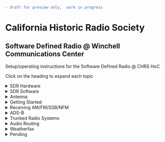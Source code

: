 ```diff
- draft for preview only,  work in progress
```

# California Historic Radio Society #
## Software Defined Radio @ Winchell Communications Center ##

Setup/operating instructions for the Software Defined Radio @ CHRS HoC

Click on the heading to expand each topic

<details>

  <summary>SDR Hardware</summary>

  ## Hardware 

  RSP DUO and ELAD FDM are the two SDR hardware models available at CHRS HoC. 
  
  RSP Duo 

  <img
    src="https://raw.githubusercontent.com/chrs-hoc/chrs-hoc.github.io/main/pic/SDRplay-RSPduo.jpg"
    alt="RSPDUO SDR"
    width="300"
    height="300">
 

  ELAD

  <img
    src="https://raw.githubusercontent.com/chrs-hoc/chrs-hoc.github.io/main/pic/elad-fdm-s2.jpg"
    alt="ELAD SDR"
    width="300"
    height="300">

</details>

<details>

<summary>SDR Software</summary> 

On the SDR Demo PC, in addition to the OEM software for the aforementioned devices, we also have [HDSDR](https://www.hdsdr.de/) and [SDRConsole](https://www.sdr-radio.com/console) installed.

</details>

<details>
<summary> Antenna </summary>

Discone Antenna for HoC 

<img
  src="https://raw.githubusercontent.com/chrs-hoc/chrs-hoc.github.io/main/pic/Antenna.jpg"
  alt="CHRS SDR Antenna"
  width="300"
  height="300">

</details>

<details>



<summary> Getting Started </summary>

The hardware and software combinations listed below are tested at the HoC setup.

| Hardware      | SDR Software     | Comments      |
| :---          |    :----:        |          ---: |
| RSPDuo        | SDR Uno          | OEM Software  |
| ELAD FDM      | FDM SW2          | OEM Software  |
| RSPDuo        | SDR Console      | Freeware      |
| ELAD          | SDR Console      | Freeware      |
| RSPDuo        | HDSDR            | Freeware      |
| ELAD  FDM     | HDSDR            | Freeware     |  


Unlike the respective OEM software, both HD SDR and SDR Console is configured to work with ELAD **and** RSPDuo.

## Starting the SDR 

Checklist 
* Ensure both SDRs are powered up via the USB to the host PC
* Verify proper antenna connection to the SDR

To start the SDR software, type in the SDR software name in the search box next to the Windows start button, then select and start.
## SDR Uno/FDM SW2 - Selecting SDR Hardware 
For SDR Uno and ELAD FDM, they default to their respective OEM hardware.

## HD SDR - Selecting SDR Hardware 
For HDSDR, the software will prompt you during start-up  to choose the respective EXT_IO DLL to select SDR Hardware

Select:

extio_elad_fdm_6144k_v3_04.dll -  for ELAD

ExtIO_SDRlay_RSPduo.dll - for RSPDuo

<img
    src="https://raw.githubusercontent.com/chrs-hoc/chrs-hoc.github.io/main/pic/HDSDR-Select.PNG"
    alt="HD SDR Selection"
    width="70%"
    height="70%">

## SDR Console - Selecting SDR Hardware 

SDR Console provides the SDR selection during start-up.

<img
    src="https://raw.githubusercontent.com/chrs-hoc/chrs-hoc.github.io/main/pic/SDRConsole-select.PNG"
    alt="SDR Console Selection"
    width="70%"
    height="70%">



</details>
<details>

<summary>Receiving AM/FM/SSB/NFM</summary>

Decoding AM/FM/SSB/NFM is not covered here, please reference to respective product documentation for the same.

Detailed operating manuals

[SDR Uno](https://www.sdrplay.com/docs/SDRplay_SDRuno_User_Manual.pdf)

[FDM-SW2](https://amd.co.at/anti/afu/FDM_DUO/Manuals/Sw2_user_manual_rev1.01draft.pdf)

[HDSDR](https://www.hdsdr.de/faq.html)

[SDR Console](https://www.sp2put.pl/wp-content/uploads/2017/07/SDR-Console-V2.pdf)

</details>
<details>

<summary> ADS-B </summary>

### ADS-B 

Automatic Dependent Surveillance-Broadcast (ADS-B)
 is an advanced surveillance technology that combines an aircraft's positioning source, aircraft avionics, and a ground infrastructure to create an accurate surveillance interface between aircraft and ATC.

 ADS-B Out works by broadcasting information about an aircraft's GPS location, altitude, ground speed and other data to ground stations and other aircraft, once per second. Air traffic controllers and properly equipped aircraft can immediately receive this information.

Reference resources


[Wikipedia](https://en.wikipedia.org/wiki/Automatic_Dependent_Surveillance%E2%80%93Broadcast)

[Sigidwiki](https://www.sigidwiki.com/wiki/Automatic_Dependent_Surveillance-Broadcast_(ADS-B))

[FAA](https://www.faa.gov/about/office_org/headquarters_offices/avs/offices/afx/afs/afs400/afs410/ads-b)


## Instructions for decoding ADS-B at HOC

ADS-B Decode is configured for RSPDuo. 

Prerequisites
1. Close all SDR Software (SDR Uno or other frontend UI).

## Procedure 

1. Open the ADS-B folder on the desktop

<img
  src="https://raw.githubusercontent.com/chrs-hoc/chrs-hoc.github.io/main/pic/ads-b/ADS-B.PNG"
  alt="ADS-B Antenna connection"
  width="70%"
  height="70%">

2. Doubleclick and run the "start8I" shortcut

In a couple of seconds this will bring up a command prompt with the decoded ADS-B Data.
Since we are close to SFO, it should list several Aircrafts within seconds of starting up.

<img
  src="https://raw.githubusercontent.com/chrs-hoc/chrs-hoc.github.io/main/pic/ads-b/ADSB-1.PNG"
  alt="ADS-B decode"
  width="70%"
  height="70%">

3. Return to the ADS-B folder on the desktop and start  Virtual Radar.exe which will bring up the Virtual Radar UI

 <img
  src="https://raw.githubusercontent.com/chrs-hoc/chrs-hoc.github.io/main/pic/ads-b/ADSB-2.PNG"
  alt="Virtual Radar"
  width="70%"
  height="70%">

4. Click on the blue hyperlink on the Virtual Radar UI (http://127.0.0.1:8081/VirtualRadar)

That will bring up the webpage with the ADS-B data plotted the map

 <img
  src="https://raw.githubusercontent.com/chrs-hoc/chrs-hoc.github.io/main/pic/ads-b/ADSB-3.PNG"
  alt="Virtual Radar"
  width="70%"
  height="70%">

5. Click on any aircraft to find the details about it.

Note : Close the ADS-B Decoder and command prompt before running other SDR applications. 
Press Control+C on the command prompt to close it. After Control+C Type "Yes" to "Terminate the batch job" prompt on the command window

</details>

<details>
<summary> Trunked Radio Systems</summary>

A trunked radio system is a two-way radio system that uses a control channel to automatically assign frequency channels to groups of user radios.

[Wikipedia - Trunked Radio](https://en.wikipedia.org/wiki/Trunked_radio_system)

[Sigidwiki](https://www.sigidwiki.com/wiki/Category:Trunked_Radio)

[WIkipedia - PL-25](https://en.wikipedia.org/wiki/Trunked_radio_system)

[Radio Reference wiki](https://wiki.radioreference.com/index.php/Trunked_Radio_Systems)

[Alameda country Trunked Radio systems](https://www.radioreference.com/db/browse/ctid/183/trs)



## Instructions for receiving trunked radio at HOC 

Prerequisites
1. Close all SDR Software (SDR Uno or other frontend UI).

## Procedure 

1. Open SDR-Trunk folder on the desktop

<img
  src="https://raw.githubusercontent.com/chrs-hoc/chrs-hoc.github.io/main/pic/trunked-radio/sdr-trunk-folder.png"
  alt="SDR Trunk "
  width="70%"
  height="70%">

2. Right click and open the SDR trunk Shortcut 

<img
  src="https://raw.githubusercontent.com/chrs-hoc/chrs-hoc.github.io/main/pic/trunked-radio/sdr-trunk-open.png"
  alt="SDR Trunk "
  width="70%"
  height="70%">

3. On "Auto start channels" window, click "Start now"

<img
  src="https://raw.githubusercontent.com/chrs-hoc/chrs-hoc.github.io/main/pic/trunked-radio/sdr-trunk-start.png"
  alt="SDR Trunk "
  width="70%"
  height="70%">

4. Give it a couple of seconds to initialize and connect to the trunk control channel

<img
  src="https://raw.githubusercontent.com/chrs-hoc/chrs-hoc.github.io/main/pic/trunked-radio/sdr-trunk-running.png"
  alt="SDR Trunk "
  width="70%"
  height="70%">
  
  Note : Close SDR Trunk  before running other SDR applications. 
</details>




<details>
<summary> Audio Routing</summary>

Several data transmissions are encoded as audio tones which can be decoded using special software.
In order to accomplish this, we must link the SDR software's audio output to the corresponding decoder software's input. A physical loopback audio cable and two sound cards can be used for this, or you can use specialized software to establish a software audio loopback cable. This will accept the SDR software's audio output and feed it as audio input to any application. In our case, the virtual audio loopback cable or software is being used. To route the SDR software's audio output to the virtual patch connection, follow the steps listed below. 
Decoders will be covered in their respective sections.


[Audio Loopback](https://www.dxzone.com/5-free-virtual-audio-cable-software/)

## Instructions for Audio Routing 
You can use any SDR Software/Hardware to receive the signal (tune) and route the audio to the decoder software
The following lists the procedure for all the SDR software installed on the HOC environment

Prerequisites/notes
1. Default audio out is to the speakers. Routing audio to the virtual cable will disable the speaker output
2. To restore the audio to speakers, follow the same procedure and select "Speakers/Headphones - Realteak" as the output device

## Routing audio from SDR Uno 

1. From SDR Uno Rx control window, click settings
2. In the RX Settings 0-0  window, select "OUT" tab
3. Select "CABLE Input (VB-Audio)" from the dropdown 

<img
  src="https://raw.githubusercontent.com/chrs-hoc/chrs-hoc.github.io/main/pic/audio-route/sdr-Uno.png"
  alt="Audio Routing"
  width="70%"
  height="70%">

## Routing audio from ELAD

1. Click on the settings button next to the power button icon
2. Select "Audio" tab
3. Select "CABLE Input (VB-Audio)" from the dropdown 

<img
  src="https://raw.githubusercontent.com/chrs-hoc/chrs-hoc.github.io/main/pic/audio-route/elad.png"
  alt="Audio Routing"
  width="70%"
  height="70%">

## Routing audio from HD-SDR

1. Click on the Sound card \[F5] button 
2. Select "CABLE Input (VB-Audio)" from the Sound card selection window 

<img
  src="https://raw.githubusercontent.com/chrs-hoc/chrs-hoc.github.io/main/pic/audio-route/hd-sdr.png"
  alt="Audio Routing"
  width="70%"
  height="70%">


## Routing audio from SDR Console

1. Click on the Speaker/Headphones 
2. Select "CABLE Input (VB-Audio)" from the dropdown list

<img
  src="https://raw.githubusercontent.com/chrs-hoc/chrs-hoc.github.io/main/pic/audio-route/sdr-console.png"
  alt="Audio Routing"
  width="70%"
  height="70%">

</details>

<details>

<summary> Weatherfax</summary>

Radiofax, also known as HF FAX, radiofacsimile or weatherfax, is a means of broadcasting graphic weather maps and other graphic images via HF radio

[Wikipedia](https://en.wikipedia.org/wiki/Radiofax#Weatherfax)

[NOAA Weatherfax schedule](https://www.weather.gov/media/marine/rfax.pdf)

[Sigidwiki](https://www.sigidwiki.com/wiki/WEFAX)


### Example station

U.S. Coast Guard Communications Station NMC - Point Reyes, CA 

Assigned frequencies 4346, 8682, 12786, 17151.2, 22527 kHz

Select a carrier frequency 1.9 kHz below those listed when using a
single sideband radio in the USB mode to receive these broadcasts.

## Procedure 

1. Tune to the weatherfax station on the SDR (remember to select a carrier frequency 1.9 kHz below the listed)
2. Route the audio to virtual loopbck cable - [Instructions here](#instructions-for-audio-routing)
3. Open multipsk by typing 'Multipsk' on the windows search bar
4. Click on the RX/TX button 
<img
  src="https://raw.githubusercontent.com/chrs-hoc/chrs-hoc.github.io/main/pic/WeatherFax/start1.png"
  alt="MultiPSK"
  width="70%"
  height="70%">

5. Click on the FAX button to start decoding weather fax
<img
  src="https://raw.githubusercontent.com/chrs-hoc/chrs-hoc.github.io/main/pic/WeatherFax/weather-fax.png"
  alt="MultiPSK"
  width="70%"
  height="70%">

</details>


<details>

<summary>Pending</summary>

### Decoding data - audio encoded
#### Basics 
Explanation of basic decoding with virtual audio patch


* CW

* FT8

* WSPR

* ACARS

* APRS 

* AIS 



* ISM/ Utility meter Standard Consumption Message (SCM) 

</details>


